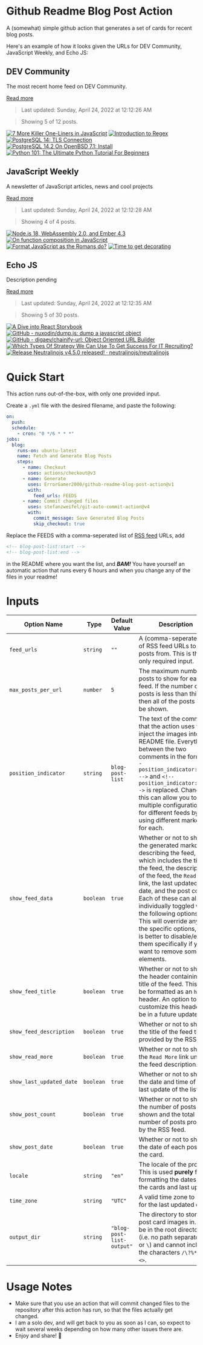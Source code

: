 # Github Readme Blog Post Action

A (somewhat) simple github action that generates a set of cards for recent blog posts.

Here's an example of how it looks given the URLs for DEV Community, JavaScript Weekly, and Echo JS:

<!-- post-list:start -->
## DEV Community

The most recent home feed on DEV Community.

[Read more](https://dev.to)
> Last updated: Sunday, April 24, 2022 at 12:12:26 AM

> Showing 5 of 12 posts.

[![7 More Killer One-Liners in JavaScript](https://raw.githubusercontent.com/ErrorGamer2000/github-readme-blog-post-action/main/generated_files/DEV_Community/7_More_Killer_One-Liners_in_JavaScript.svg)](https://dev.to/ruppysuppy/7-more-killer-one-liners-in-javascript-2gf8)
[![Introduction to Regex](https://raw.githubusercontent.com/ErrorGamer2000/github-readme-blog-post-action/main/generated_files/DEV_Community/Introduction_to_Regex.svg)](https://dev.to/yohanesss/introduction-to-regex-1pmj)
[![PostgreSQL 14: TLS Connection](https://raw.githubusercontent.com/ErrorGamer2000/github-readme-blog-post-action/main/generated_files/DEV_Community/PostgreSQL_14__TLS_Connection.svg)](https://dev.to/nabbisen/postgresql-14-tls-connection-184l)
[![PostgreSQL 14.2 On OpenBSD 7.1: Install](https://raw.githubusercontent.com/ErrorGamer2000/github-readme-blog-post-action/main/generated_files/DEV_Community/PostgreSQL_14.2_On_OpenBSD_7.1__Install.svg)](https://dev.to/nabbisen/postgresql-142-on-openbsd-71-install-2alh)
[![Python 101: The Ultimate Python Tutorial For Beginners](https://raw.githubusercontent.com/ErrorGamer2000/github-readme-blog-post-action/main/generated_files/DEV_Community/Python_101__The_Ultimate_Python_Tutorial_For_Beginners.svg)](https://dev.to/bochaberidaisy/python-101-the-ultimate-python-tutorial-for-beginners-f5l)


## JavaScript Weekly

A newsletter of JavaScript articles, news and cool projects

[Read more](https://javascriptweekly.com/)
> Last updated: Sunday, April 24, 2022 at 12:12:28 AM

> Showing 4 of 4 posts.

[![Node.js 18, WebAssembly 2.0, and Ember 4.3](https://raw.githubusercontent.com/ErrorGamer2000/github-readme-blog-post-action/main/generated_files/JavaScript_Weekly/Node.js_18__WebAssembly_2.0__and_Ember_4.3.svg)](https://javascriptweekly.com/issues/586)
[![On function composition in JavaScript](https://raw.githubusercontent.com/ErrorGamer2000/github-readme-blog-post-action/main/generated_files/JavaScript_Weekly/On_function_composition_in_JavaScript.svg)](https://javascriptweekly.com/issues/585)
[![Format JavaScript as the Romans do?](https://raw.githubusercontent.com/ErrorGamer2000/github-readme-blog-post-action/main/generated_files/JavaScript_Weekly/Format_JavaScript_as_the_Romans_do_.svg)](https://javascriptweekly.com/issues/584)
[![Time to get decorating](https://raw.githubusercontent.com/ErrorGamer2000/github-readme-blog-post-action/main/generated_files/JavaScript_Weekly/Time_to_get_decorating.svg)](https://javascriptweekly.com/issues/583)


## Echo JS

Description pending

[Read more](
http://www.echojs.com
)
> Last updated: Sunday, April 24, 2022 at 12:12:35 AM

> Showing 5 of 30 posts.

[![A Dive into React Storybook](https://raw.githubusercontent.com/ErrorGamer2000/github-readme-blog-post-action/main/generated_files/_Echo_JS_/A_Dive_into_React_Storybook.svg)](https://blog.openreplay.com/a-dive-into-react-storybook)
[![GitHub - nuxodin/dump.js: dump a javascript object](https://raw.githubusercontent.com/ErrorGamer2000/github-readme-blog-post-action/main/generated_files/_Echo_JS_/GitHub_-_nuxodin_dump.js__dump_a_javascript_object.svg)](https://github.com/nuxodin/dump.js)
[![GitHub - digaev/chainify-url: Object Oriented URL Builder](https://raw.githubusercontent.com/ErrorGamer2000/github-readme-blog-post-action/main/generated_files/_Echo_JS_/GitHub_-_digaev_chainify-url__Object_Oriented_URL_Builder.svg)](https://github.com/digaev/chainify-url)
[![Which Types Of Strategy We Can Use To Get Success For IT Recruiting?](https://raw.githubusercontent.com/ErrorGamer2000/github-readme-blog-post-action/main/generated_files/_Echo_JS_/Which_Types_Of_Strategy_We_Can_Use_To_Get_Success_For_IT_Recruiting_.svg)](https://www.scutify.com/articles/2022-04-22-which-types-of-strategy-we-can-use-to-get-success-for-it-recruiting)
[![Release Neutralinojs v4.5.0 released! · neutralinojs/neutralinojs](https://raw.githubusercontent.com/ErrorGamer2000/github-readme-blog-post-action/main/generated_files/_Echo_JS_/Release_Neutralinojs_v4.5.0_released!_·_neutralinojs_neutralinojs.svg)](/neutralinojs/neutralinojs/releases/tag/v4.5.0)


<!-- post-list:end -->

# Quick Start

This action runs out-of-the-box, with only one provided input.

Create a `.yml` file with the desired filename, and paste the following:

```yml
on:
  push:
  schedule:
    - cron: "0 */6 * * *"
jobs:
  blog:
    runs-on: ubuntu-latest
    name: Fetch and Generate Blog Posts
    steps:
      - name: Checkout
        uses: actions/checkout@v3
      - name: Generate
        uses: ErrorGamer2000/github-readme-blog-post-action@v1
        with:
          feed_urls: FEEDS
      - name: Commit changed files
        uses: stefanzweifel/git-auto-commit-action@v4
        with:
          commit_message: Save Generated Blog Posts
          skip_checkout: true
```

Replace the FEEDS with a comma-seperated list of [RSS feed](https://rss.com/blog/how-do-rss-feeds-work/) URLs, add

```md
<!-- blog-post-list:start -->
<!-- blog-post-list:end -->
```

in the README where you want the list, and **_BAM!_** You have yourself an automatic action that runs every 6 hours and when you change any of the files in your readme!

# Inputs

<table>
  <thead>
    <tr>
      <th>Option Name</th>
      <th>Type</th>
      <th>Default Value</th>
      <th>Description</th>
    </tr>
  </thead>
  <tbody>
    <tr>
      <td><code>feed_urls</code></td>
      <td><code>string</code></td>
      <td><code>""</code></td>
      <td>A (comma-seperated) list of RSS feed URLs to load posts from. This is the only required input.</td>
    </tr>
    <tr>
      <td><code>max_posts_per_url</code></td>
      <td><code>number</code></td>
      <td><code>5</code></td>
      <td>The maximum number of posts to show for each feed. If the number of posts is less than this, then all of the posts will be shown.</td>
    </tr>
    <tr>
      <td><code>position_indicator</code></td>
      <td><code>string</code></td>
      <td><code>blog-post-list</code></td>
      <td>The text of the comments that the action uses to inject the images into the README file. Everything between the two comments in the form <code>&lt;!-- position_indicator:start --&gt;</code> and <code>&lt;!-- position_indicator:end --&gt;</code> is replaced. Changing this can allow you to use multiple configurations for different feeds by using different markers for each.</td>
    </tr>
    <tr>
      <td><code>show_feed_data</code></td>
      <td><code>boolean</code></td>
      <td><code>true</code></td>
      <td>Whether or not to show the generated markdown describing the feed, which includes the title of the feed, the description of the feed, the <code>Read More</code> link, the last updated date, and the post count. Each of these can also be individually toggled with the following options. This will override any of the specific options, so it is better to disable/enable them specifically if you want to remove some elements.</td>
    </tr>
    <tr>
      <td><code>show_feed_title</code></td>
      <td><code>boolean</code></td>
      <td><code>true</code></td>
      <td>Whether or not to show the header containing the title of the feed. This will be formatted as an <code>h2</code> header. An option to customize this header will be in a future update.</td>
    </tr>
    <tr>
      <td><code>show_feed_description</code></td>
      <td><code>boolean</code></td>
      <td><code>true</code></td>
      <td>Whether or not to show the title of the feed that is provided by the RSS feed.</td>
    </tr>
    <tr>
      <td><code>show_read_more</code></td>
      <td><code>boolean</code></td>
      <td><code>true</code></td>
      <td>Whether or not to show the <code>Read More</code> link under the feed description.</td>
    </tr>
    <tr>
      <td><code>show_last_updated_date</code></td>
      <td><code>boolean</code></td>
      <td><code>true</code></td>
      <td>Whether or not to show the date and time of the last update of the list.</td>
    </tr>
    <tr>
      <td><code>show_post_count</code></td>
      <td><code>boolean</code></td>
      <td><code>true</code></td>
      <td>Whether or not to show the number of posts shown and the total number of posts provided by the RSS feed.</td>
    </tr>
    <tr>
      <td><code>show_post_date</code></td>
      <td><code>boolean</code></td>
      <td><code>true</code></td>
      <td>Whether or not to show the date of each post on the card.</td>
    </tr>
    <tr>
      <td><code>locale</code></td>
      <td><code>string</code></td>
      <td><code>"en"</code></td>
      <td>The locale of the project. This is used <strong>purely</strong> for formatting the dates of the cards and last update.</td>
    </tr>
    <tr>
      <td><code>time_zone</code></td>
      <td><code>string</code></td>
      <td><code>"UTC"</code></td>
      <td>A valid time zone to use for the last updated date.</td>
    </tr>
    <tr>
      <td><code>output_dir</code></td>
      <td><code>string</code></td>
      <td><code>"blog-post-list-output"</code></td>
      <td>The directory to store the post card images in. Must be in the root directory (i.e. no path separators <code>/</code> or <code>\</code>) and cannot include the characters <code>/\?%*:|"&lt;&gt;</code>.</td>
    </tr>
<!--
    <tr>
      <td><code></code></td>
      <td><cde></cde></td>
      <td><code></code></td>
      <td></td>
    </tr>
-->
  </tbody>
</table>

# Usage Notes

- Make sure that you use an action that will commit changed files to the repository after this action has run, so that the files actually get changed.
- I am a solo dev, and will get back to you as soon as I can, so expect to wait several weeks depending on how many other issues there are.
- Enjoy and share! 🤗
